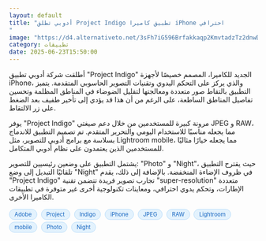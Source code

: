 ```yaml
---
layout: default
title: "أدوبي تطلق Project Indigo تطبيق كاميرا iPhone احترافي
"
image: "https://d4.alternativeto.net/3sFh7iG596Brfakkaqp2KmvtadzTz2dnwD5cHf8TNEY/rs:fill:1520:760:0/g:ce:0:0/YWJzOi8vZGlzdC9jb250ZW50LzE3NTA2ODc3MzcwMzQucG5n.png"
category: تطبيقات
date: 2025-06-23T15:50:00
---
```


أطلقت شركة أدوبي تطبيق "Project Indigo" الجديد للكاميرا، المصمم خصيصًا لأجهزة iPhone، والذي يركز على التحكم اليدوي وتقنيات التصوير الحاسوبي المتقدمة. يتميز التطبيق بالتقاط صور متعددة ومعالجتها لتقليل الضوضاء في المناطق المظلمة وتحسين تفاصيل المناطق الساطعة، على الرغم من أن هذا قد يؤدي إلى تأخير طفيف بعد الضغط على زر الالتقاط.

يوفر "Project Indigo" مرونة كبيرة للمستخدمين من خلال دعم صيغتي JPEG و RAW، مما يجعله مناسبًا للاستخدام اليومي والتحرير المتقدم. تم تصميم التطبيق للاندماج بسلاسة مع برامج أدوبي للتصوير، مثل Lightroom mobile، مما يجعله خيارًا مثاليًا للمستخدمين الذين يعتمدون على نظام أدوبي المتكامل.

يشتمل التطبيق على وضعين رئيسيين للتصوير: "Photo" و "Night"، حيث يقترح التطبيق تلقائيًا التبديل إلى وضع "Night" في ظروف الإضاءة المنخفضة. بالإضافة إلى ذلك، يقدم "Project Indigo" تجارب تصوير فريدة تتضمن تقنية "super-resolution" متعددة الإطارات، وتحكم يدوي احترافي، ومعاينات تكنولوجية أخرى غير متوفرة في تطبيقات الكاميرا الأخرى.

<div style="margin-top:2px; margin-bottom:2px;"><a href="https://bidjadraft.github.io/?query=Adobe" style="background:#e3f2fd; color:#1565c0; font-size:80%; border-radius:12px; padding:3px 10px; margin:2px 4px 2px 0; display:inline-block; border:1px solid #bbdefb; text-decoration:none;">Adobe</a> <a href="https://bidjadraft.github.io/?query=Project" style="background:#e3f2fd; color:#1565c0; font-size:80%; border-radius:12px; padding:3px 10px; margin:2px 4px 2px 0; display:inline-block; border:1px solid #bbdefb; text-decoration:none;">Project</a> <a href="https://bidjadraft.github.io/?query=Indigo" style="background:#e3f2fd; color:#1565c0; font-size:80%; border-radius:12px; padding:3px 10px; margin:2px 4px 2px 0; display:inline-block; border:1px solid #bbdefb; text-decoration:none;">Indigo</a> <a href="https://bidjadraft.github.io/?query=iPhone" style="background:#e3f2fd; color:#1565c0; font-size:80%; border-radius:12px; padding:3px 10px; margin:2px 4px 2px 0; display:inline-block; border:1px solid #bbdefb; text-decoration:none;">iPhone</a> <a href="https://bidjadraft.github.io/?query=JPEG" style="background:#e3f2fd; color:#1565c0; font-size:80%; border-radius:12px; padding:3px 10px; margin:2px 4px 2px 0; display:inline-block; border:1px solid #bbdefb; text-decoration:none;">JPEG</a> <a href="https://bidjadraft.github.io/?query=RAW" style="background:#e3f2fd; color:#1565c0; font-size:80%; border-radius:12px; padding:3px 10px; margin:2px 4px 2px 0; display:inline-block; border:1px solid #bbdefb; text-decoration:none;">RAW</a> <a href="https://bidjadraft.github.io/?query=Lightroom" style="background:#e3f2fd; color:#1565c0; font-size:80%; border-radius:12px; padding:3px 10px; margin:2px 4px 2px 0; display:inline-block; border:1px solid #bbdefb; text-decoration:none;">Lightroom</a> <a href="https://bidjadraft.github.io/?query=mobile" style="background:#e3f2fd; color:#1565c0; font-size:80%; border-radius:12px; padding:3px 10px; margin:2px 4px 2px 0; display:inline-block; border:1px solid #bbdefb; text-decoration:none;">mobile</a> <a href="https://bidjadraft.github.io/?query=Photo" style="background:#e3f2fd; color:#1565c0; font-size:80%; border-radius:12px; padding:3px 10px; margin:2px 4px 2px 0; display:inline-block; border:1px solid #bbdefb; text-decoration:none;">Photo</a> <a href="https://bidjadraft.github.io/?query=Night" style="background:#e3f2fd; color:#1565c0; font-size:80%; border-radius:12px; padding:3px 10px; margin:2px 4px 2px 0; display:inline-block; border:1px solid #bbdefb; text-decoration:none;">Night</a></div><br><br>
